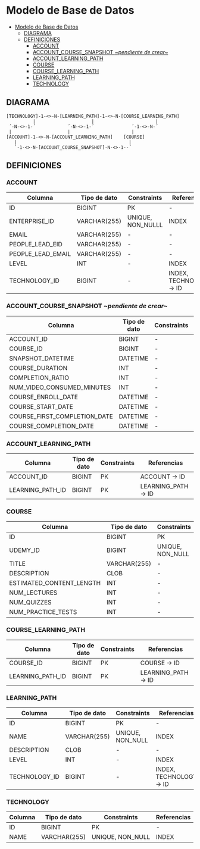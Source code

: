 # Modelo de Base de Datos

- [Modelo de Base de Datos](#modelo-de-base-de-datos)
  - [DIAGRAMA](#diagrama)
  - [DEFINICIONES](#definiciones)
    - [ACCOUNT](#account)
    - [ACCOUNT_COURSE_SNAPSHOT *~pendiente de crear~*](#account_course_snapshot-pendiente-de-crear)
    - [ACCOUNT_LEARNING_PATH](#account_learning_path)
    - [COURSE](#course)
    - [COURSE_LEARNING_PATH](#course_learning_path)
    - [LEARNING_PATH](#learning_path)
    - [TECHNOLOGY](#technology)

## DIAGRAMA

```
[TECHNOLOGY]-1-<>-N-[LEARNING_PATH]-1-<>-N-[COURSE_LEARNING_PATH]
          |                     |                       |
 ´-N-<>-1-´            ´-N-<>-1-´              ´-1-<>-N-´
 |                     |                       |
[ACCOUNT]-1-<>-N-[ACCOUNT_LEARNING_PATH]    [COURSE]
   |                                          |
   `-1-<>-N-[ACCOUNT_COURSE_SNAPSHOT]-N-<>-1--´
```

## DEFINICIONES

### ACCOUNT

| Columna | Tipo de dato | Constraints | Referencias |
| - | - | - | - | 
| ID | BIGINT | PK | - |
| ENTERPRISE_ID | VARCHAR(255) | UNIQUE, NON_NULLL | INDEX |
| EMAIL | VARCHAR(255) | - | - |
| PEOPLE_LEAD_EID | VARCHAR(255) | - | - |
| PEOPLE_LEAD_EMAIL | VARCHAR(255) | - | - |
| LEVEL | INT | - | INDEX |
| TECHNOLOGY_ID | BIGINT | - | INDEX, TECHNOLOGY -> ID |

### ACCOUNT_COURSE_SNAPSHOT *~pendiente de crear~*

| Columna | Tipo de dato | Constraints | Referencias |
| - | - | - | - | 
| ACCOUNT_ID | BIGINT | - | PK |
| COURSE_ID | BIGINT | - | PK |
| SNAPSHOT_DATETIME | DATETIME | - | PK |
| COURSE_DURATION | INT | - | - |
| COMPLETION_RATIO | INT | - | - |
| NUM_VIDEO_CONSUMED_MINUTES | INT | - | - |
| COURSE_ENROLL_DATE | DATETIME | - | - |
| COURSE_START_DATE | DATETIME | - | - |
| COURSE_FIRST_COMPLETION_DATE | DATETIME | - | - |
| COURSE_COMPLETION_DATE | DATETIME | - | - |

### ACCOUNT_LEARNING_PATH

| Columna | Tipo de dato | Constraints | Referencias |
| - | - | - | - | 
| ACCOUNT_ID | BIGINT | PK | ACCOUNT -> ID |
| LEARNING_PATH_ID | BIGINT | PK | LEARNING_PATH -> ID |

### COURSE

| Columna | Tipo de dato | Constraints | Referencias |
| - | - | - | - | 
| ID | BIGINT | PK | - |
| UDEMY_ID | BIGINT | UNIQUE, NON_NULL | INDEX |
| TITLE | VARCHAR(255) | - | INDEX |
| DESCRIPTION | CLOB | - | - |
| ESTIMATED_CONTENT_LENGTH | INT | - | - |
| NUM_LECTURES | INT | - | - |
| NUM_QUIZZES | INT | - | - |
| NUM_PRACTICE_TESTS | INT | - | - |

### COURSE_LEARNING_PATH

| Columna | Tipo de dato | Constraints | Referencias |
| - | - | - | - | 
| COURSE_ID | BIGINT | PK | COURSE -> ID |
| LEARNING_PATH_ID | BIGINT | PK | LEARNING_PATH -> ID |

### LEARNING_PATH

| Columna | Tipo de dato | Constraints | Referencias |
| - | - | - | - | 
| ID | BIGINT | PK | - |
| NAME | VARCHAR(255) | UNIQUE, NON_NULL | INDEX |
| DESCRIPTION | CLOB | - | - |
| LEVEL | INT | - | INDEX |
| TECHNOLOGY_ID | BIGINT | - | INDEX, TECHNOLOGY -> ID |

### TECHNOLOGY

| Columna | Tipo de dato | Constraints | Referencias |
| - | - | - | - | 
| ID | BIGINT | PK | - |
| NAME | VARCHAR(255) | UNIQUE, NON_NULL | INDEX |